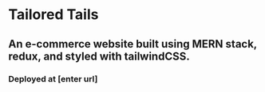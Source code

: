 # Tailored Tails

## An e-commerce website built using MERN stack, redux, and styled with tailwindCSS.

### Deployed at [enter url]